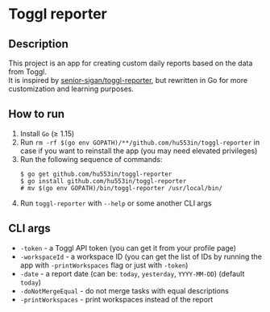 # Toggl reporter

## Description

This project is an app for creating custom daily reports
based on the data from Toggl.\
It is inspired by
[senior-sigan/toggl-reporter](https://github.com/senior-sigan/toggl-reporter),
but rewritten in Go for more customization and learning purposes.

## How to run

1. Install `Go` (≥ 1.15)
2. Run `rm -rf $(go env GOPATH)/**/github.com/hu553in/toggl-reporter` in case
if you want to reinstall the app (you may need elevated privileges)
3. Run the following sequence of commands:
    ```
    $ go get github.com/hu553in/toggl-reporter
    $ go install github.com/hu553in/toggl-reporter
    # mv $(go env GOPATH)/bin/toggl-reporter /usr/local/bin/
    ```
4. Run `toggl-reporter` with `--help` or some another CLI args

## CLI args

* `-token` - a Toggl API token (you can get it from your profile page)
* `-workspaceId` - a workspace ID (you can get the list of IDs by running the app
with `-printWorkspaces` flag or just with `-token`)
* `-date` - a report date (can be: `today`, `yesterday`, `YYYY-MM-DD`)
(default `today`)
* `-doNotMergeEqual` - do not merge tasks with equal descriptions
* `-printWorkspaces` - print workspaces instead of the report
